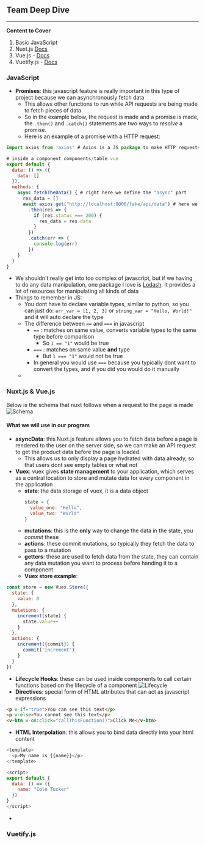 ## Team Deep Dive
---
**Content to Cover**
1. Basic JavaScript
2. Nuxt.js [Docs](https://nuxtjs.org/)
3. Vue.js - [Docs](https://vuejs.org/v2/guide/instance.html#Instance-Lifecycle-Hooks)
4. Vuetify.js - [Docs](https://vuetifyjs.com/en/components/api-explorer)

### JavaScript
- **Promises**: this javascript feature is really important in this type of project because we can asynchronously fetch data
  - This allows other functions to run while API requests are being made to fetch pieces of data
  - So in the example below, the request is made and a promise is made, the `.then()` and `.catch()` statements are two ways to *resolve* a promise.
  - Here is an example of a promise with a HTTP request:
```javascript
import axios from 'axios' # Axios is a JS package to make HTTP requests

# inside a component components/table.vue
export default { 
  data: () => ({
    data: []
  }),
  methods: {
    async fetchTheData() { # right here we define the "async" part
      res_data = []
      await axios.get("http://localhost:8000/fake/api/data") # here we call the "await" part
        .then(res => {
          if (res.status === 200) {
            res_data = res.data
          }
        })
        .catch(err => {
          console.log(err)
        })
    }
  }
}
```

- We shouldn't really get into too complex of javascript, but if we having to do any data manipulation, one package I love is [Lodash](https://lodash.com/). It provides a lot of resources for manipulating all kinds of data
- Things to remember in JS:
  - You dont have to declare variable types, similar to python, so you can just do: `arr_var = [1, 2, 3]` or `string_var = "Hello, World!"` and it will auto declare the type
  - The difference between `==` and `===` in javascript
    - `==` : matches on same value, converts variable types to the same type before comparison
      - So `1 == "1"` would be true
    - `===` : matches on same value **and** type
      - But `1 === "1"` would not be true
    - In general you would use `===` because you typically dont want to convert the types, and if you did you would do it manually
  - 

### Nuxt.js & Vue.js
Below is the schema that nuxt follows when a request to the page is made
![Schema](static/nuxt-schema.png)

#### What we will use in our program
- **asyncData**: this Nuxt.js feature allows you to fetch data before a page is rendered to the user on the server side, so we can make an API request to get the product data before the page is loaded.
  - This allows us to only display a page hydrated with data already, so that users dont see empty tables or what not
- **Vuex**: vuex gives **state management** to your application, which serves as a central location to store and mutate data for every component in the application
  - **state**: the data storage of vuex, it is a data object
    ```javascript
    state = {
      value_one: "Hello",
      value_two: "World"
    }
    ```
  - **mutations**: this is the **only** way to change the data in the state, you *commit* these
  - **actions**: these commit mutations, so typically they fetch the data to pass to a mutation
  - **getters**: these are used to fetch data from the state, they can contain any data mutation you want to process before handing it to a component
  - **Vuex store example**:
```javascript
const store = new Vuex.Store({
  state: {
    value: 0
  },
  mutations: {
    increment(state) {
      state.value++
    }
  },
  actions: {
    increment({commit}) {
      commit('increment')
    }
  }
})
```
- **Lifecycle Hooks**: these can be used inside components to call certain functions based on the lifecycle of a component
![Lifecycle](static/lifecycle.png)
- **Directives**: special form of HTML attributes that can act as javascript expressions
```html
<p v-if="true">You can see this text</p>
<p v-else>You cannot see this text</p>
<v-btn v-on:click="callThisFunction()">Click Me</v-btn>
```
- **HTML Interpolation**: this allows you to bind data directly into your html content
```javascript
<template>
  <p>My name is {{name}}</p>
</template>

<script>
export default {
  data: () => ({
    name: "Cole Tucker"
  })
}
</script>
```
- 


### Vuetify.js